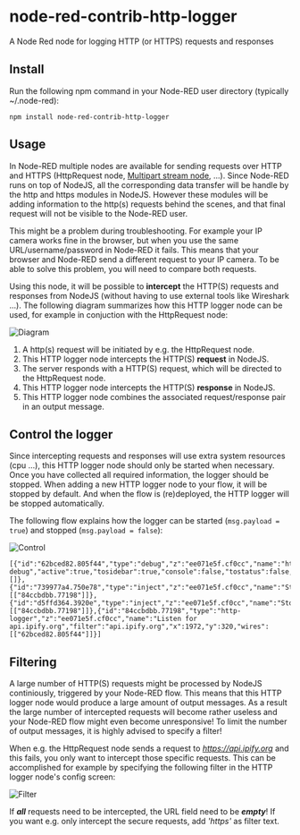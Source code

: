 # node-red-contrib-http-logger
A Node Red node for logging HTTP (or HTTPS) requests and responses

## Install
Run the following npm command in your Node-RED user directory (typically ~/.node-red):
```
npm install node-red-contrib-http-logger
```

## Usage
In Node-RED multiple nodes are available for sending requests over HTTP and HTTPS (HttpRequest node, [Multipart stream node](https://github.com/bartbutenaers/node-red-contrib-multipart-stream-decoder), ...).  Since Node-RED runs on top of NodeJS, all the corresponding data transfer will be handle by the http and https modules in NodeJS.  However these modules will be adding information to the http(s) requests behind the scenes, and that final request will not be visible to the Node-RED user.

This might be a problem during troubleshooting.  For example your IP camera works fine in the browser, but when you use the same URL/username/password in Node-RED it fails.  This means that your browser and Node-RED send a different request to your IP camera.  To be able to solve this problem, you will need to compare both requests. 

Using this node, it will be possible to **intercept** the HTTP(S) requests and responses from NodeJS (without having to use external tools like Wireshark ...).  The following diagram summarizes how this HTTP logger node can be used, for example in conjuction with the HttpRequest node:

![Diagram](https://raw.githubusercontent.com/bartbutenaers/node-red-contrib-http-logger/master/images/listener_diagram.png)

1. A http(s) request will be initiated by e.g. the HttpRequest node.
2. This HTTP logger node intercepts the HTTP(S) **request** in NodeJS.
3. The server responds with a HTTP(S) request, which will be directed to the HttpRequest node.
4. This HTTP logger node intercepts the HTTP(S) **response** in NodeJS.
5. This HTTP logger node combines the associated request/response pair in an output message.

## Control the logger
Since intercepting requests and responses will use extra system resources (cpu ...), this HTTP logger node should only be started when necessary.  Once you have collected all required information, the logger should be stopped.  When adding a new HTTP logger node to your flow, it will be stopped by default.  And when the flow is (re)deployed, the HTTP logger will be stopped automatically.

The following flow explains how the logger can be started (```msg.payload = true```) and stopped (```msg.payload = false```):

![Control](https://raw.githubusercontent.com/bartbutenaers/node-red-contrib-http-logger/master/images/listener_control.png)

```
[{"id":"62bced82.805f44","type":"debug","z":"ee071e5f.cf0cc","name":"http debug","active":true,"tosidebar":true,"console":false,"tostatus":false,"complete":"true","x":2190,"y":320,"wires":[]},{"id":"739977a4.750e78","type":"inject","z":"ee071e5f.cf0cc","name":"Start","topic":"","payload":"true","payloadType":"bool","repeat":"","crontab":"","once":false,"onceDelay":0.1,"x":1750,"y":320,"wires":[["84ccbdbb.77198"]]},{"id":"d5ffd364.3920e","type":"inject","z":"ee071e5f.cf0cc","name":"Stop","topic":"","payload":"false","payloadType":"bool","repeat":"","crontab":"","once":false,"onceDelay":0.1,"x":1750,"y":360,"wires":[["84ccbdbb.77198"]]},{"id":"84ccbdbb.77198","type":"http-logger","z":"ee071e5f.cf0cc","name":"Listen for api.ipify.org","filter":"api.ipify.org","x":1972,"y":320,"wires":[["62bced82.805f44"]]}]
```

## Filtering
A large number of HTTP(S) requests might be processed by NodeJS continiously, triggered by your Node-RED flow.  This means that this HTTP logger node would produce a large amount of output messages.  As a result the large number of intercepted requests will become rather useless and your Node-RED flow might even become unresponsive!  To limit the number of output messages, it is highly advised to specify a filter!

When e.g. the HttpRequest node sends a request to *https://api.ipify.org* and this fails, you only want to intercept those specific requests.  This can be accomplished for example by specifying the following filter in the HTTP logger node's config screen:

![Filter](https://raw.githubusercontent.com/bartbutenaers/node-red-contrib-http-logger/master/images/listener_filter.png)

If ***all*** requests need to be intercepted, the URL field need to be ***empty***!  If you want e.g. only intercept the secure requests, add *'https'* as filter text. 
